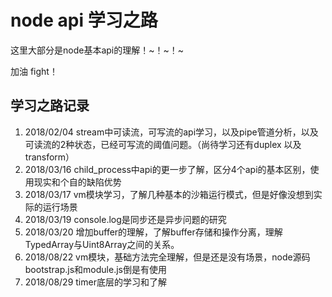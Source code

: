# node api 学习之路

这里大部分是node基本api的理解！~！~！~

加油  fight！

## 学习之路记录
1. 2018/02/04 stream中可读流，可写流的api学习，以及pipe管道分析，以及可读流的2种状态，已经可写流的阈值问题。（尚待学习还有duplex 以及 transform）
2. 2018/03/16 child_process中api的更一步了解，区分4个api的基本区别，使用现实和个自的缺陷优势
3. 2018/03/17 vm模块学习，了解几种基本的沙箱运行模式，但是好像没想到实际的运行场景
4. 2018/03/19 console.log是同步还是异步问题的研究
5. 2018/03/20 增加buffer的理解，了解buffer存储和操作分离，理解TypedArray与Uint8Array之间的关系。
6. 2018/08/22 vm模块，基础方法完全理解，但是还是没有场景，node源码bootstrap.js和module.js倒是有使用
7. 2018/08/29 timer底层的学习和了解
